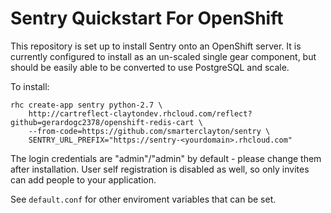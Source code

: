 Sentry Quickstart For OpenShift
===============================

This repository is set up to install Sentry onto an OpenShift server.  It is currently configured
to install as an un-scaled single gear component, but should be easily able to be converted to use
PostgreSQL and scale.

To install:

    rhc create-app sentry python-2.7 \
        http://cartreflect-claytondev.rhcloud.com/reflect?github=gerardogc2378/openshift-redis-cart \
        --from-code=https://github.com/smarterclayton/sentry \
        SENTRY_URL_PREFIX="https://sentry-<yourdomain>.rhcloud.com"

The login credentials are "admin"/"admin" by default - please change them after installation. User
self registration is disabled as well, so only invites can add people to your application.

See `default.conf` for other enviroment variables that can be set.
